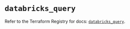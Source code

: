 # `databricks_query`

Refer to the Terraform Registry for docs: [`databricks_query`](https://registry.terraform.io/providers/databricks/databricks/1.92.0/docs/resources/query).
